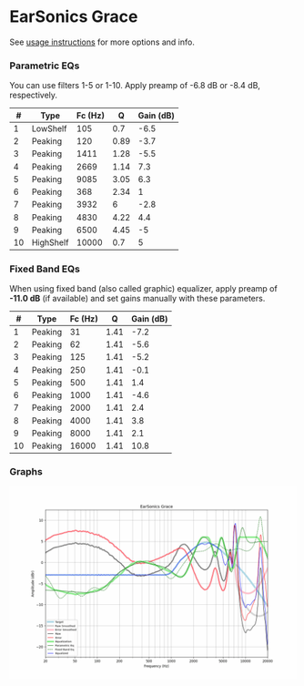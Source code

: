 # EarSonics Grace
See [usage instructions](https://github.com/jaakkopasanen/AutoEq#usage) for more options and info.

### Parametric EQs
You can use filters 1-5 or 1-10. Apply preamp of -6.8 dB or -8.4 dB, respectively.

|   # | Type      |   Fc (Hz) |    Q |   Gain (dB) |
|-----|-----------|-----------|------|-------------|
|   1 | LowShelf  |       105 | 0.7  |        -6.5 |
|   2 | Peaking   |       120 | 0.89 |        -3.7 |
|   3 | Peaking   |      1411 | 1.28 |        -5.5 |
|   4 | Peaking   |      2669 | 1.14 |         7.3 |
|   5 | Peaking   |      9085 | 3.05 |         6.3 |
|   6 | Peaking   |       368 | 2.34 |         1   |
|   7 | Peaking   |      3932 | 6    |        -2.8 |
|   8 | Peaking   |      4830 | 4.22 |         4.4 |
|   9 | Peaking   |      6500 | 4.45 |        -5   |
|  10 | HighShelf |     10000 | 0.7  |         5   |

### Fixed Band EQs
When using fixed band (also called graphic) equalizer, apply preamp of **-11.0 dB** (if available) and set gains manually with these parameters.

|   # | Type    |   Fc (Hz) |    Q |   Gain (dB) |
|-----|---------|-----------|------|-------------|
|   1 | Peaking |        31 | 1.41 |        -7.2 |
|   2 | Peaking |        62 | 1.41 |        -5.6 |
|   3 | Peaking |       125 | 1.41 |        -5.2 |
|   4 | Peaking |       250 | 1.41 |        -0.1 |
|   5 | Peaking |       500 | 1.41 |         1.4 |
|   6 | Peaking |      1000 | 1.41 |        -4.6 |
|   7 | Peaking |      2000 | 1.41 |         2.4 |
|   8 | Peaking |      4000 | 1.41 |         3.8 |
|   9 | Peaking |      8000 | 1.41 |         2.1 |
|  10 | Peaking |     16000 | 1.41 |        10.8 |

### Graphs
![](./EarSonics%20Grace.png)
